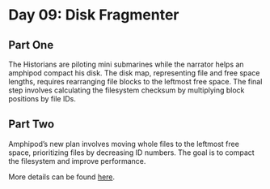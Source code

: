 # Day 09: Disk Fragmenter

## Part One

The Historians are piloting mini submarines while the narrator helps an amphipod compact his disk. The disk map, representing file and free space lengths, requires rearranging file blocks to the leftmost free space. The final step involves calculating the filesystem checksum by multiplying block positions by file IDs.

## Part Two

Amphipod’s new plan involves moving whole files to the leftmost free space, prioritizing files by decreasing ID numbers. The goal is to compact the filesystem and improve performance.

More details can be found [here](https://adventofcode.com/2024/day/9).
